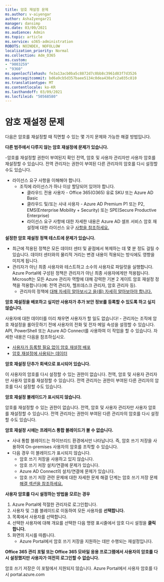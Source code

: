 ```yaml
---
title: 암호 재설정 문제
ms.author: v-aiyengar
author: AshaIyengar21
manager: dansimp
ms.date: 03/09/2021
ms.audience: Admin
ms.topic: article
ms.service: o365-administration
ROBOTS: NOINDEX, NOFOLLOW
localization_priority: Normal
ms.collection: Adm_O365
ms.custom:
- "9003259"
- "9360"
ms.openlocfilehash: fe3a13acb0ba5c8872d7c0bb8c3961d83f7d3526
ms.sourcegitcommit: bd6a9cb5d357baee5134c0dea430afc2a035c810
ms.translationtype: MT
ms.contentlocale: ko-KR
ms.lasthandoff: 03/09/2021
ms.locfileid: "50568580"
---
```

# <a name="problems-resetting-password"></a>암호 재설정 문제

다음은 암호를 재설정할 때 직면할 수 있는 몇 가지 문제와 가능한 해결 방법입니다.

**다른 범주에서 다루지 않는 암호 재설정에 문제가 있습니다.**

-암호를 재설정할 권한이 부여된지 확인 전역, 암호 및 사용자 관리자만 사용자 암호를 재설정할 수 있습니다. 전역 관리자는 권한이 부여된 다른 관리자의 암호를 다시 설정할 수도 있습니다.
- 라이선스 요구 사항을 이해해야 합니다.
    - 조직에 라이선스가 하나 이상 할당되어 있어야 합니다.
        - 클라우드 전용 사용자 - Office 365(O365) 유료 SKU 또는 Azure AD Basic
        - 클라우드 및/또는 사내 사용자 - Azure AD Premium P1 또는 P2, EMS(Enterprise Mobility + Security) 또는 SPE(Secure Productive Enterprise)
        - 라이선스 요구 사항에 대한 자세한 내용은 Azure AD 셀프 서비스 암호 재설정에 대한 라이선스 요구 [사항을 참조하세요.](https://docs.microsoft.com/azure/active-directory/active-directory-passwords-licensing?WT.mc_id=Portal-Microsoft_Azure_Support)

**설정한 암호 재설정 정책 테스트에 문제가 있습니다.**

- 최근에 적용된 정책은 모든 데이터 센터 및 끝점에서 복제하는 데 몇 분 정도 걸릴 수 있습니다. 데이터 센터와의 물리적 거리는 변경 내용이 적용되는 방식에도 영향을 미치게 됩니다.
- 관리자가 아닌 최종 사용자와 테스트하고 소수의 사용자로 파일럿을 실행합니다. Azure Portal에 구성된 정책은 관리자가 아닌 최종 사용자에게만 적용됩니다. Microsoft는 모든 Azure 관리자 역할에 대해 강력한 기본 2 게이트 암호 재설정 정책을 적용합니다(예: 전역 관리자, 헬프데스크 관리자, 암호 관리자 등).
    - 관리자의 정책에 [대해 자세히 알아보시고 을(를) 자세히 알아보아야 합니다.](https://docs.microsoft.com/azure/active-directory/active-directory-passwords-policy?WT.mc_id=Portal-Microsoft_Azure_Support#administrator-password-policy-differences)

**암호 재설정을 배포하고 싶지만 사용자가 추가 보안 정보를 등록할 수 있도록 하고 싶지 않습니다.**

사용자에 대한 데이터를 미리 채우면 사용자가 할 일도 없습니다! - 관리자는 조직에 암호 재설정을 롤아웃하기 전에 사용자의 전화 및 전자 메일 속성을 설정할 수 있습니다. API, PowerShell 또는 Azure AD Connect를 사용하여 이 작업을 할 수 있습니다. 자세한 내용은 다음을 참조하십시오.
- [사용자가 등록할 필요 없이 암호 재설정 배포](https://docs.microsoft.com/azure/active-directory/active-directory-passwords-policy?WT.mc_id=Portal-Microsoft_Azure_Support#administrator-password-policy-differences)
- [암호 재설정에 사용되는 데이터](https://docs.microsoft.com/azure/active-directory/active-directory-passwords-data?WT.mc_id=Portal-Microsoft_Azure_Support)

**암호 재설정 단추가 회색으로 표시되어 있습니다.**

이 사용자의 암호를 다시 설정할 수 있는 권한이 없습니다. 전역, 암호 및 사용자 관리자만 사용자 암호를 재설정할 수 있습니다. 전역 관리자는 권한이 부여된 다른 관리자의 암호를 다시 설정할 수도 있습니다.

**암호 재설정 블레이드가 표시되지 않습니다.**

암호를 재설정할 수 있는 권한이 없습니다. 전역, 암호 및 사용자 관리자만 사용자 암호를 재설정할 수 있습니다. 전역 관리자는 권한이 부여된 다른 관리자의 암호를 다시 설정할 수도 있습니다.

**암호 재설정 시에는 프레미스 통합 블레이드가 볼 수 없습니다.**

- 사내 통합 블레이드는 하이브리드 환경에서만 나타납니다. 즉, 암호 쓰기 저장을 사용하여 On-premises 사용자의 암호를 조작할 수 있습니다.
- 다음 경우 이 블레이드가 표시되지 않습니다.
    - 암호 쓰기 저장을 사용하고 있지 않습니다.
    - 암호 쓰기 저장 설치/연결에 문제가 있습니다.
    - Azure AD Connect의 설치/연결에 문제가 있습니다.
    - 암호 쓰기 저장 관련 문제에 대한 자세한 문제 해결 단계는 암호 쓰기 저장 문제 [해결 섹션을 참조하세요.](https://docs.microsoft.com/azure/active-directory/active-directory-passwords-data?WT.mc_id=Portal-Microsoft_Azure_Support)

**사용자 암호를 다시 설정하는 방법을 모르는 경우**

1. Azure Portal에 적절한 관리자로 로그인합니다.
1. 사용자 및 그룹 블레이드로 이동하여 모든 사용자를 **선택합니다.**
1. 목록에서 사용자를 선택합니다.
1. 선택한 사용자에 대해 개요를 선택한 다음 명령 표시줄에서 암호 다시 설정을 **클릭합니다.**
1. 화면의 지시를 따릅니다.
    - Azure Portal에서 암호 쓰기 저장을 지원하는 데만 수행되는 재설정입니다.

**Office 365 관리 포털 또는 Office 365 모바일 응용 프로그램에서 사용자의 암호를 다시 설정했지만 사용자가 여전히 로그인할 수 없습니다.**

암호 쓰기 저장은 이 포털에서 지원되지 않습니다. Azure Portal에서 사용자 암호를 다시 portal.azure.com

